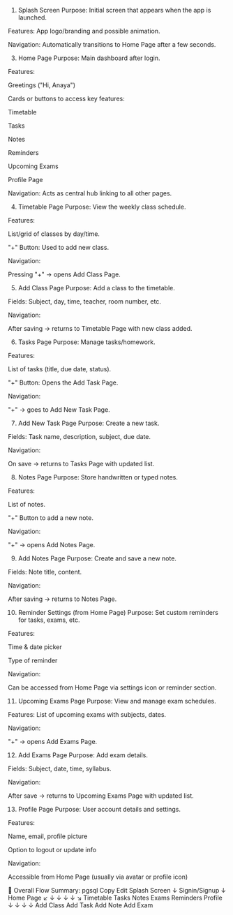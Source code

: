 1. Splash Screen
Purpose: Initial screen that appears when the app is launched.

Features: App logo/branding and possible animation.

Navigation: Automatically transitions to Home Page after a few seconds.


3. Home Page
Purpose: Main dashboard after login.

Features:

Greetings ("Hi, Anaya")

Cards or buttons to access key features:

Timetable

Tasks

Notes

Reminders

Upcoming Exams

Profile Page

Navigation: Acts as central hub linking to all other pages.

4. Timetable Page
Purpose: View the weekly class schedule.

Features:

List/grid of classes by day/time.

"+" Button: Used to add new class.

Navigation:

Pressing "+" → opens Add Class Page.

5. Add Class Page
Purpose: Add a class to the timetable.

Fields: Subject, day, time, teacher, room number, etc.

Navigation:

After saving → returns to Timetable Page with new class added.

6. Tasks Page
Purpose: Manage tasks/homework.

Features:

List of tasks (title, due date, status).

"+" Button: Opens the Add Task Page.

Navigation:

"+" → goes to Add New Task Page.

7. Add New Task Page
Purpose: Create a new task.

Fields: Task name, description, subject, due date.

Navigation:

On save → returns to Tasks Page with updated list.

8. Notes Page
Purpose: Store handwritten or typed notes.

Features:

List of notes.

"+" Button to add a new note.

Navigation:

"+" → opens Add Notes Page.

9. Add Notes Page
Purpose: Create and save a new note.

Fields: Note title, content.

Navigation:

After saving → returns to Notes Page.

10. Reminder Settings (from Home Page)
Purpose: Set custom reminders for tasks, exams, etc.

Features:

Time & date picker

Type of reminder

Navigation:

Can be accessed from Home Page via settings icon or reminder section.

11. Upcoming Exams Page
Purpose: View and manage exam schedules.

Features: List of upcoming exams with subjects, dates.

Navigation:

"+" → opens Add Exams Page.

12. Add Exams Page
Purpose: Add exam details.

Fields: Subject, date, time, syllabus.

Navigation:

After save → returns to Upcoming Exams Page with updated list.

13. Profile Page
Purpose: User account details and settings.

Features:

Name, email, profile picture

Option to logout or update info

Navigation:

Accessible from Home Page (usually via avatar or profile icon)

🔁 Overall Flow Summary:
pgsql
Copy
Edit
Splash Screen 
   ↓ 
Signin/Signup 
   ↓ 
Home Page 
   ↙     ↓      ↓       ↓       ↓        ↘
Timetable Tasks Notes Exams Reminders Profile
   ↓        ↓     ↓      ↓
Add Class  Add Task Add Note Add Exam